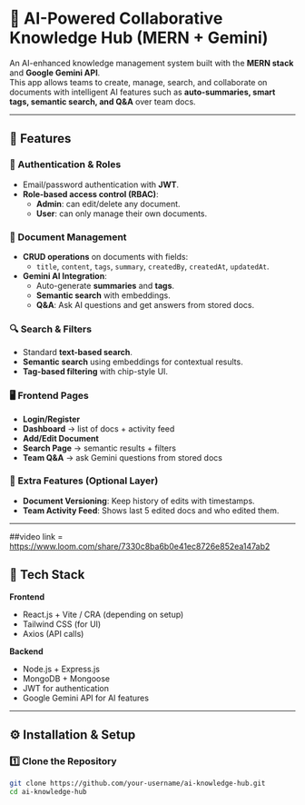 # 📘 AI-Powered Collaborative Knowledge Hub (MERN + Gemini)

An AI-enhanced knowledge management system built with the **MERN stack** and **Google Gemini API**.  
This app allows teams to create, manage, search, and collaborate on documents with intelligent AI features such as **auto-summaries, smart tags, semantic search, and Q&A** over team docs.

---

## 🚀 Features

### 🔐 Authentication & Roles
- Email/password authentication with **JWT**.
- **Role-based access control (RBAC)**:
  - **Admin**: can edit/delete any document.
  - **User**: can only manage their own documents.

### 📄 Document Management
- **CRUD operations** on documents with fields:
  - `title`, `content`, `tags`, `summary`, `createdBy`, `createdAt`, `updatedAt`.
- **Gemini AI Integration**:
  - Auto-generate **summaries** and **tags**.
  - **Semantic search** with embeddings.
  - **Q&A**: Ask AI questions and get answers from stored docs.

### 🔍 Search & Filters
- Standard **text-based search**.
- **Semantic search** using embeddings for contextual results.
- **Tag-based filtering** with chip-style UI.

### 🖥️ Frontend Pages
- **Login/Register**
- **Dashboard** → list of docs + activity feed
- **Add/Edit Document**
- **Search Page** → semantic results + filters
- **Team Q&A** → ask Gemini questions from stored docs

### 🧩 Extra Features (Optional Layer)
- **Document Versioning**: Keep history of edits with timestamps.
- **Team Activity Feed**: Shows last 5 edited docs and who edited them.

---

##video link = https://www.loom.com/share/7330c8ba6b0e41ec8726e852ea147ab2

## 📂 Tech Stack

**Frontend**
- React.js + Vite / CRA (depending on setup)
- Tailwind CSS (for UI)
- Axios (API calls)

**Backend**
- Node.js + Express.js
- MongoDB + Mongoose
- JWT for authentication
- Google Gemini API for AI features

---

## ⚙️ Installation & Setup

### 1️⃣ Clone the Repository
```bash
git clone https://github.com/your-username/ai-knowledge-hub.git
cd ai-knowledge-hub
